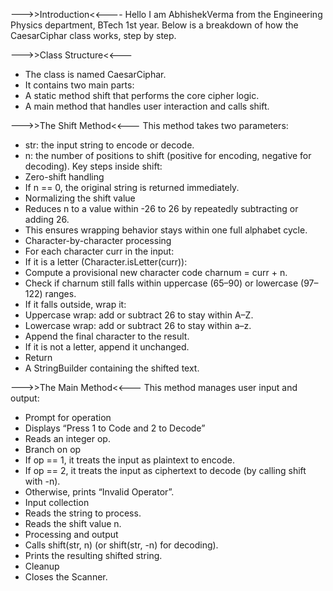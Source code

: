 --->>Introduction<<----
Hello I am AbhishekVerma from the Engineering Physics department, BTech 1st year. Below is a breakdown of how the CaesarCiphar class works, step by step.

--->>Class Structure<<---
- The class is named CaesarCiphar.
- It contains two main parts:
- A static method shift that performs the core cipher logic.
- A main method that handles user interaction and calls shift.


--->>The Shift Method<<---
This method takes two parameters:
- str: the input string to encode or decode.
- n: the number of positions to shift (positive for encoding, negative for decoding).
Key steps inside shift:
- Zero-shift handling
- If n == 0, the original string is returned immediately.
- Normalizing the shift value
- Reduces n to a value within -26 to 26 by repeatedly subtracting or adding 26.
- This ensures wrapping behavior stays within one full alphabet cycle.
- Character-by-character processing
- For each character curr in the input:
- If it is a letter (Character.isLetter(curr)):
- Compute a provisional new character code charnum = curr + n.
- Check if charnum still falls within uppercase (65–90) or lowercase (97–122) ranges.
- If it falls outside, wrap it:
- Uppercase wrap: add or subtract 26 to stay within A–Z.
- Lowercase wrap: add or subtract 26 to stay within a–z.
- Append the final character to the result.
- If it is not a letter, append it unchanged.
- Return
- A StringBuilder containing the shifted text.


--->>The Main Method<<---
This method manages user input and output:
- Prompt for operation
- Displays “Press 1 to Code and 2 to Decode”
- Reads an integer op.
- Branch on op
- If op == 1, it treats the input as plaintext to encode.
- If op == 2, it treats the input as ciphertext to decode (by calling shift with -n).
- Otherwise, prints “Invalid Operator”.
- Input collection
- Reads the string to process.
- Reads the shift value n.
- Processing and output
- Calls shift(str, n) (or shift(str, -n) for decoding).
- Prints the resulting shifted string.
- Cleanup
- Closes the Scanner.


